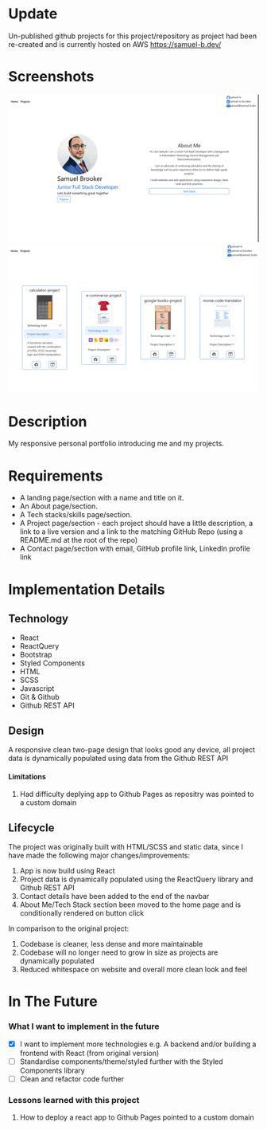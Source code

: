 # Update
Un-published github projects for this project/repository as project had been re-created and is currently hosted on AWS https://samuel-b.dev/

# Screenshots
![Desktop Home](app/src/assets/images/Home.png)
![Desktop Projects](app/src/assets/images/Projects.png)

# Description
My responsive personal portfolio introducing me and my projects.

# Requirements

-   A landing page/section with a name and title on it.
-   An About page/section.
-   A Tech stacks/skills page/section.
-   A Project page/section - each project should have a little description,
    a link to a live version and a link to the matching GitHub Repo (using a README.md at the root of the repo)
-   A Contact page/section with email, GitHub profile link, LinkedIn profile link

# Implementation Details

## Technology

- React
- ReactQuery
- Bootstrap
- Styled Components
- HTML
- SCSS
- Javascript
- Git & Github
- Github REST API

## Design
A responsive clean two-page design that looks good any device, all project data is dynamically populated using data from the Github REST API

#### Limitations

1. Had difficulty deplying app to Github Pages as repositry was pointed to a custom domain

## Lifecycle

The project was originally built with HTML/SCSS and static data, since I have made the following major changes/improvements:
1. App is now build using React
2. Project data is dynamically populated using the ReactQuery library and Github REST API 
3. Contact details have been added to the end of the navbar
4. About Me/Tech Stack section been moved to the home page and is conditionally rendered on button click

In comparison to the original project:
1. Codebase is cleaner, less dense and more maintainable
2. Codebase will no longer need to grow in size as projects are dynamically populated
3. Reduced whitespace on website and overall more clean look and feel
# In The Future

### What I want to implement in the future

-  [x]  I want to implement more technologies e.g. A backend and/or building a frontend with React (from original version)
- [ ] Standardise components/theme/styled further with the Styled Components library
- [ ] Clean and refactor code further

### Lessons learned with this project

1. How to deploy a react app to Github Pages pointed to a custom domain
